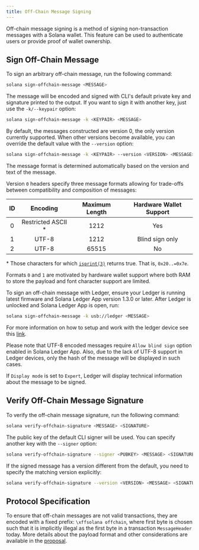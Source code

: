 ```yaml
---
title: Off-Chain Message Signing
---
```


Off-chain message signing is a method of signing non-transaction messages with
a Solana wallet. This feature can be used to authenticate users or provide
proof of wallet ownership.

## Sign Off-Chain Message

To sign an arbitrary off-chain message, run the following command:

```bash
solana sign-offchain-message <MESSAGE>
```

The message will be encoded and signed with CLI's default private key and
signature printed to the output. If you want to sign it with another key, just
use the `-k/--keypair` option:

```bash
solana sign-offchain-message -k <KEYPAIR> <MESSAGE>
```

By default, the messages constructed are version 0, the only version currently
supported. When other versions become available, you can override the default
value with the `--version` option:

```bash
solana sign-offchain-message -k <KEYPAIR> --version <VERSION> <MESSAGE>
```

The message format is determined automatically based on the version and text
of the message.

Version `0` headers specify three message formats allowing for trade-offs
between compatibility and composition of messages:

| ID  |      Encoding       | Maximum Length | Hardware Wallet Support |
| :-: | :-----------------: | :------------: | :---------------------: |
|  0  | Restricted ASCII \* |      1212      |           Yes           |
|  1  |        UTF-8        |      1212      |     Blind sign only     |
|  2  |        UTF-8        |     65515      |           No            |

\* Those characters for which [`isprint(3)`](https://linux.die.net/man/3/isprint)
returns true. That is, `0x20..=0x7e`.

Formats `0` and `1` are motivated by hardware wallet support where both RAM to
store the payload and font character support are limited.

To sign an off-chain message with Ledger, ensure your Ledger is running latest
firmware and Solana Ledger App version 1.3.0 or later. After Ledger is
unlocked and Solana Ledger App is open, run:

```bash
solana sign-offchain-message -k usb://ledger <MESSAGE>
```

For more information on how to setup and work with the ledger device see this
[link](../wallet-guide/hardware-wallets/ledger.md).

Please note that UTF-8 encoded messages require `Allow blind sign` option
enabled in Solana Ledger App. Also, due to the lack of UTF-8 support in Ledger
devices, only the hash of the message will be displayed in such cases.

If `Display mode` is set to `Expert`, Ledger will display technical
information about the message to be signed.

## Verify Off-Chain Message Signature

To verify the off-chain message signature, run the following command:

```bash
solana verify-offchain-signature <MESSAGE> <SIGNATURE>
```

The public key of the default CLI signer will be used. You can specify another
key with the `--signer` option:

```bash
solana verify-offchain-signature --signer <PUBKEY> <MESSAGE> <SIGNATURE>
```

If the signed message has a version different from the default, you need to
specify the matching version explicitly:

```bash
solana verify-offchain-signature --version <VERSION> <MESSAGE> <SIGNATURE>
```

## Protocol Specification

To ensure that off-chain messages are not valid transactions, they are encoded
with a fixed prefix: `\xffsolana offchain`, where first byte is chosen such
that it is implicitly illegal as the first byte in a transaction
`MessageHeader` today. More details about the payload format and other
considerations are available in the
[proposal](https://github.com/kindtek/solana/blob/e80f67dd58b7fa3901168055211f346164efa43a/docs/src/proposals/off-chain-message-signing.md).
